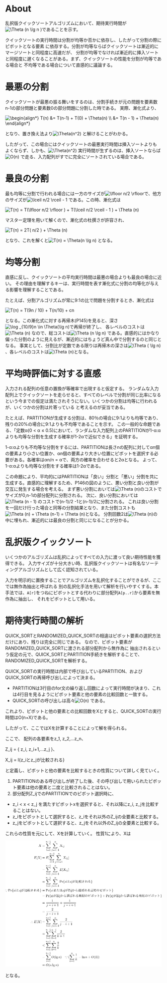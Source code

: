 # About
乱択版クイックソートアルゴリズムにおいて、期待実行時間が
<img src="https://latex.codecogs.com/gif.latex?\Theta&space;(n&space;\lg&space;n&space;)" title="\Theta (n \lg n )" />であることを示す。

クイックソートの実行時間は分割が均等か否かに依存し、したがって分割の際にピボットとなる要素
に依存する。分割が均等ならばクイックソートは漸近的にマージソートと同程度に高速だが、
分割が均等でなければ漸近的に挿入ソートと同程度に遅くなることがある。まず、クイックソートの性能を分割が均等である場合と
不均等である場合について直感的に議論する。

# 最悪の分割
クイックソートが最悪の振る舞いをするのは、分割手続きが元の問題を要素数n-1の部分問題と要素数0の部分問題に分割した時である。
実際、漸化式より、

<img src="https://latex.codecogs.com/gif.latex?\begin{align*}&space;T(n)&space;&=&space;T(n-1)&space;&plus;&space;T(0)&space;&plus;&space;\Theta(n)&space;\\&space;&=&space;T(n&space;-&space;1)&space;&plus;&space;\Theta(n)&space;\end{align*}" title="\begin{align*} T(n) &= T(n-1) + T(0) + \Theta(n) \\ &= T(n - 1) + \Theta(n) \end{align*}" />

となり、置き換え法より<img src="https://latex.codecogs.com/gif.latex?\Theta(n^2)" title="\Theta(n^2)" />
と解けることがわかる。

したがって、この場合にはクイックソートの最悪実行時間は挿入ソートよりも
よくならず、しかも、<img src="https://latex.codecogs.com/gif.latex?\Theta(n^2)" title="\Theta(n^2)" /> 実行時間が生ずるのは、挿入ソートならば<img src="https://latex.codecogs.com/gif.latex?O(n)" title="O(n)" /> で走る、入力配列がすでに完全にソートされている場合である。



# 最良の分割
最も均等に分割で行われる場合には一方のサイズが<img src="https://latex.codecogs.com/gif.latex?\lfloor&space;n/2&space;\rfloor" title="\lfloor n/2 \rfloor" />で、他方のサイズが<img src="https://latex.codecogs.com/gif.latex?\lceil&space;n/2&space;\rceil&space;-&space;1" title="\lceil n/2 \rceil - 1" /> である。この時、漸化式は

<img src="https://latex.codecogs.com/gif.latex?T(n)&space;=&space;T(\lfloor&space;n/2&space;\rfloor&space;)&space;&plus;&space;T(\lceil&space;n/2&space;\rceil&space;-&space;1&space;)&space;&plus;&space;\Theta&space;(n)" title="T(n) = T(\lfloor n/2 \rfloor ) + T(\lceil n/2 \rceil - 1 ) + \Theta (n)" />

マスター定理を用いて解くので、漸化式の杜撰さが許容され、

<img src="https://latex.codecogs.com/gif.latex?T(n)&space;=&space;2T(&space;n/2&space;)&space;&plus;&space;\Theta&space;(n)" title="T(n) = 2T( n/2 ) + \Theta (n)" />

となり、これを解くと<img src="https://latex.codecogs.com/gif.latex?T(n)&space;=&space;\Theta(n&space;\lg&space;n)" title="T(n) = \Theta(n \lg n)" /> となる。

# 均等分割
直感に反し、クイックソートの平均実行時間は最悪の場合よりも最良の場合に近い。
その理由を理解するキーは、実行時間を表す漸化式に分割の均等化が与える影響を理解することである。

たとえば、分割アルゴリズムが常に9:1の比で問題を分割するとき、漸化式は

<img src="https://latex.codecogs.com/gif.latex?T(n)&space;=&space;T(9n&space;/&space;10)&space;&plus;&space;T(n/10)&space;&plus;&space;cn" title="T(n) = T(9n / 10) + T(n/10) + cn" />

となる。この漸化式に対する再帰木(P145)を見ると、深さ<img src="https://latex.codecogs.com/gif.latex?\log&space;_{10/9}n&space;\in&space;\Theta(\lg&space;n)" title="\log _{10/9}n \in \Theta(\lg n)" />で再帰が終了し、
各レベルのコストは<img src="https://latex.codecogs.com/gif.latex?\Theta&space;(n)" title="\Theta (n)" />
なので、総コストは<img src="https://latex.codecogs.com/gif.latex?\Theta&space;(n&space;\lg&space;n)" title="\Theta (n \lg n)" /> である。直感的にはかなり偏った分割のように見えるが、漸近的にはちょうど真ん中で分割するのと同じとなる。
事実として、分割比が定数である限りは再帰木の深さは<img src="https://latex.codecogs.com/gif.latex?\Theta&space;(&space;\lg&space;n)" title="\Theta ( \lg n)" /> 、各レベルのコストは<img src="https://latex.codecogs.com/gif.latex?\Theta&space;(&space;n)" title="\Theta (n)" />となる。 


# 平均時評価に対する直感
入力される配列の任意の置換が等確率で出現すると仮定する。
ランダムな入力配列上でクイックソートを走らせると、すべてのレベルで分割が同じ比率になるという今までの仮定は満たされそうにない。いくつかの分割は均等に行われるが、いくつかの分割は片寄っている
と考えるのが妥当である。

たとえば、PARTITIONが生成する分割は、80％の場合に9:1よりも均等であり、残りの20%の場合に9:1よりも不均等であることを示す。
この一般的な命題である、「定数α(0 < α ≤ 0.5)において、ランダムな入力配列上のPARTITIONが1-α:αよりも均等な分割を生成する確率が1-2αで近似できる」を証明する。

1-α:αよりも不均等な分割をするには、PARTITIONは長さnの配列に対してαn個の要素より小さい位置か、αn個の要素より大きい位置にピボットを選択する必要がある。各確率はαn/n = αで、両方の確率を合わせると2αとなる。
よって、1-α:αよりも均等な分割をする確率は1-2αである。

この命題により、平均的にはPARTITIONは「良い」分割と「悪い」分割を共に生成する。直感的に理解するため、P146の図のように、悪い分割と良い分割が交互に発生する場合を考える。
まず悪い分割においては<img src="https://latex.codecogs.com/gif.latex?\Theta&space;(n)" title="\Theta (n)" />のコストでサイズが0,n-1の部分配列に分割される。
次に、良い分割においては<img src="https://latex.codecogs.com/gif.latex?\Theta&space;(n&space;-&space;1)" title="\Theta (n - 1)" /> のコストで(n-1)/2 -1と(n-1)/2に分割される。
これは良い分割を一回だけ行った場合と同等の分割結果となり、また分割コストも<img src="https://latex.codecogs.com/gif.latex?\Theta&space;(n)&space;&plus;&space;\Theta&space;(n-1)&space;=&space;\Theta&space;(n)" title="\Theta (n) + \Theta (n-1) = \Theta (n)" />となる。
分割回数2は<img src="https://latex.codecogs.com/gif.latex?\Theta&space;(n)" title="\Theta (n)" />の中に埋もれ、漸近的には最良の分割と同じになることが分かる。


# 乱択版クイックソート
いくつかのアルゴリズムは乱択によってすべての入力に渡って良い期待性能を獲得できる。
入力サイズが十分大きい時、乱択版クイックソートは有名なソーティングアルゴリズムとして広く認知されている。

入力を明示的に置換することでアルゴリズムを乱択化することができるが、ここでは無作為抽出と呼ばれる
別の乱択化手法を用いて解析を行いやすくする。本手法では、`A[r]`をつねにピボットとする代わりに部分配列`A[p..r]`から要素を無作為に抽出し、
それをピボットとして用いる。

# 期待実行時間の解析

QUICK_SORTとRANDOMIZED_QUICK_SORTの相違はピボット要素の選択方法だけにあり、残りは完全に同じである。
なので、ピボット要素がRANDOMIZED_QUICK_SORTに渡される部分配列から無作為に
抽出されるという仮定の元で、QUICK_SORTとPARTITION手続きを解析することで、
RANDOMIZED_QUICK_SORTを解析する。

QUICK_SORTの実行時間は内部で呼び出しているPARTITION、およびQUICK_SORTの再帰呼び出しによって決まる。

- PARTITIONは3行目のfor文の繰り返し回数によって実行時間が決まり、これは4行目を見るようにピボット要素と他の要素の比較回数と一致する。
- QUICK_SORTの呼び出しは高々<img src="https://latex.codecogs.com/gif.latex?O(n)" title="O(n)" /> である。

これより、ピボットと他の要素との比較回数をXとすると、QUICK_SORTの実行時間はO(n+X)である。

したがって、ここではXを計算することによって解を得られる。

ここで、
配列の各要素をz_1, z_2,…z_n、

Z_ij = { z_i, z_i+1,…z_j }、

X_ij = I{z_iとz_jが比較される}

と定義し、ピボットと他の要素を比較するときの性質について詳しく見ていく。

1. PARTITIONのある呼び出しが終了した後、その呼び出しで用いられたピボット要素は他の要素と二度と比較されることはない。
2. 部分配列Z_ijでのPARTITIONでのピボット選択時に、
- z_i < x < z_j を満たすピボットxを選択すると、それ以降にz_i, z_jを比較することはない。
- z_iをピボットとして選択すると、z_iをそれ以外のZ_ijの全要素と比較する。
- z_jをピボットとして選択すると、z_jをそれ以外のZ_ijの全要素と比較する。

これらの性質を元にして、Xを計算していく。
性質1により、Xは

![](res/7-4.png)

となる。